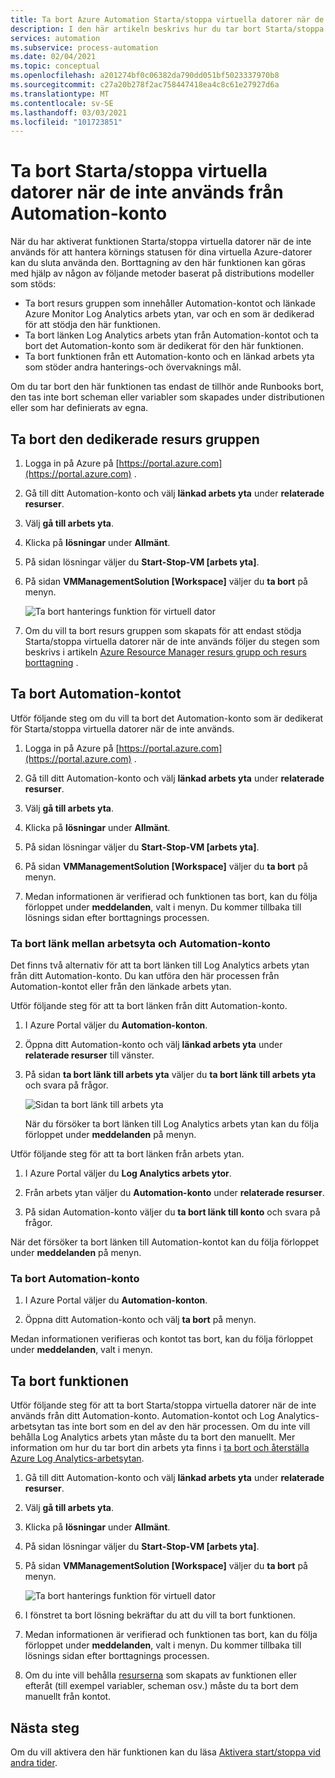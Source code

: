 ```yaml
---
title: Ta bort Azure Automation Starta/stoppa virtuella datorer när de inte används översikt
description: I den här artikeln beskrivs hur du tar bort Starta/stoppa virtuella datorer när de inte används-funktionen och avlänkar ett Automation-konto från arbets ytan Log Analytics.
services: automation
ms.subservice: process-automation
ms.date: 02/04/2021
ms.topic: conceptual
ms.openlocfilehash: a201274bf0c06382da790dd051bf5023337970b8
ms.sourcegitcommit: c27a20b278f2ac758447418ea4c8c61e27927d6a
ms.translationtype: MT
ms.contentlocale: sv-SE
ms.lasthandoff: 03/03/2021
ms.locfileid: "101723851"
---
```

# <a name="remove-startstop-vms-during-off-hours-from-automation-account"></a>Ta bort Starta/stoppa virtuella datorer när de inte används från Automation-konto

När du har aktiverat funktionen Starta/stoppa virtuella datorer när de inte används för att hantera körnings statusen för dina virtuella Azure-datorer kan du sluta använda den. Borttagning av den här funktionen kan göras med hjälp av någon av följande metoder baserat på distributions modeller som stöds:

* Ta bort resurs gruppen som innehåller Automation-kontot och länkade Azure Monitor Log Analytics arbets ytan, var och en som är dedikerad för att stödja den här funktionen.
* Ta bort länken Log Analytics arbets ytan från Automation-kontot och ta bort det Automation-konto som är dedikerat för den här funktionen.
* Ta bort funktionen från ett Automation-konto och en länkad arbets yta som stöder andra hanterings-och övervaknings mål.

Om du tar bort den här funktionen tas endast de tillhör ande Runbooks bort, den tas inte bort scheman eller variabler som skapades under distributionen eller som har definierats av egna.

## <a name="delete-the-dedicated-resource-group"></a>Ta bort den dedikerade resurs gruppen

1. Logga in på Azure på [https://portal.azure.com](https://portal.azure.com) .

2. Gå till ditt Automation-konto och välj **länkad arbets yta** under **relaterade resurser**.

3. Välj **gå till arbets yta**.

4. Klicka på **lösningar** under **Allmänt**.

5. På sidan lösningar väljer du **Start-Stop-VM [arbets yta]**.

6. På sidan **VMManagementSolution [Workspace]** väljer du **ta bort** på menyn.

    ![Ta bort hanterings funktion för virtuell dator](media/automation-solution-vm-management/vm-management-solution-delete.png)

7. Om du vill ta bort resurs gruppen som skapats för att endast stödja Starta/stoppa virtuella datorer när de inte används följer du stegen som beskrivs i artikeln [Azure Resource Manager resurs grupp och resurs borttagning](../azure-resource-manager/management/delete-resource-group.md) .

## <a name="delete-the-automation-account"></a>Ta bort Automation-kontot

Utför följande steg om du vill ta bort det Automation-konto som är dedikerat för Starta/stoppa virtuella datorer när de inte används.

1. Logga in på Azure på [https://portal.azure.com](https://portal.azure.com) .

2. Gå till ditt Automation-konto och välj **länkad arbets yta** under **relaterade resurser**.

3. Välj **gå till arbets yta**.

4. Klicka på **lösningar** under **Allmänt**.

5. På sidan lösningar väljer du **Start-Stop-VM [arbets yta]**.

6. På sidan **VMManagementSolution [Workspace]** väljer du **ta bort** på menyn.

7. Medan informationen är verifierad och funktionen tas bort, kan du följa förloppet under **meddelanden**, valt i menyn. Du kommer tillbaka till lösnings sidan efter borttagnings processen.

### <a name="unlink-workspace-from-automation-account"></a>Ta bort länk mellan arbetsyta och Automation-konto

Det finns två alternativ för att ta bort länken till Log Analytics arbets ytan från ditt Automation-konto. Du kan utföra den här processen från Automation-kontot eller från den länkade arbets ytan.

Utför följande steg för att ta bort länken från ditt Automation-konto.

1. I Azure Portal väljer du **Automation-konton**.

2. Öppna ditt Automation-konto och välj **länkad arbets yta** under **relaterade resurser** till vänster.

3. På sidan **ta bort länk till arbets yta** väljer du **ta bort länk till arbets yta** och svara på frågor.

   ![Sidan ta bort länk till arbets yta](media/automation-solution-vm-management-remove/automation-unlink-workspace-blade.png)

    När du försöker ta bort länken till Log Analytics arbets ytan kan du följa förloppet under **meddelanden** på menyn.

Utför följande steg för att ta bort länken från arbets ytan.

1. I Azure Portal väljer du **Log Analytics arbets ytor**.

2. Från arbets ytan väljer du **Automation-konto** under **relaterade resurser**.

3. På sidan Automation-konto väljer du **ta bort länk till konto** och svara på frågor.

När det försöker ta bort länken till Automation-kontot kan du följa förloppet under **meddelanden** på menyn.

### <a name="delete-automation-account"></a>Ta bort Automation-konto

1. I Azure Portal väljer du **Automation-konton**.

2. Öppna ditt Automation-konto och välj **ta bort** på menyn.

Medan informationen verifieras och kontot tas bort, kan du följa förloppet under **meddelanden**, valt i menyn.

## <a name="delete-the-feature"></a>Ta bort funktionen

Utför följande steg för att ta bort Starta/stoppa virtuella datorer när de inte används från ditt Automation-konto. Automation-kontot och Log Analytics-arbetsytan tas inte bort som en del av den här processen. Om du inte vill behålla Log Analytics arbets ytan måste du ta bort den manuellt. Mer information om hur du tar bort din arbets yta finns i [ta bort och återställa Azure Log Analytics-arbetsytan](../azure-monitor/logs/delete-workspace.md).

1. Gå till ditt Automation-konto och välj **länkad arbets yta** under **relaterade resurser**.

2. Välj **gå till arbets yta**.

3. Klicka på **lösningar** under **Allmänt**.

4. På sidan lösningar väljer du **Start-Stop-VM [arbets yta]**.

5. På sidan **VMManagementSolution [Workspace]** väljer du **ta bort** på menyn.

    ![Ta bort hanterings funktion för virtuell dator](media/automation-solution-vm-management/vm-management-solution-delete.png)

6. I fönstret ta bort lösning bekräftar du att du vill ta bort funktionen.

7. Medan informationen är verifierad och funktionen tas bort, kan du följa förloppet under **meddelanden**, valt i menyn. Du kommer tillbaka till lösnings sidan efter borttagnings processen.

8. Om du inte vill behålla [resurserna](automation-solution-vm-management.md#components) som skapats av funktionen eller efteråt (till exempel variabler, scheman osv.) måste du ta bort dem manuellt från kontot.

## <a name="next-steps"></a>Nästa steg

Om du vill aktivera den här funktionen kan du läsa [Aktivera start/stoppa vid andra tider](automation-solution-vm-management-enable.md).